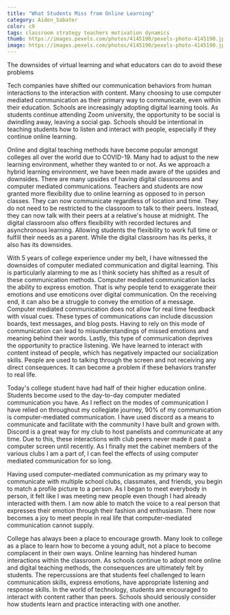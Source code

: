 ```yaml
---
title: "What Students Miss from Online Learning"
category: Aiden_Sabater
color: c9
tags: classroom strategy teachers motivation dynamics
thumb: https://images.pexels.com/photos/4145190/pexels-photo-4145190.jpeg?auto=compress&cs=tinysrgb&w=350
image: https://images.pexels.com/photos/4145190/pexels-photo-4145190.jpeg?auto=compress&cs=tinysrgb&w=600
---
```

The downsides of virtual learning and what educators can do to avoid these problems

<!--more-->

Tech companies have shifted our communication behaviors from human interactions to the interaction with content. Many choosing to use computer mediated communication as their primary way to communicate, even within their education. Schools are increasingly adopting digital learning tools. As students continue attending Zoom university, the opportunity to be social is dwindling away, leaving a social gap. Schools should be intentional in teaching students how to listen and interact with people, especially if they continue online learning. 

Online and digital teaching methods have become popular amongst colleges all over the world due to COVID-19. Many had to adjust to the new learning environment, whether they wanted to or not. As we approach a hybrid learning environment, we have been made aware of the upsides and downsides. 
There are many upsides of having digital classrooms and computer mediated communications. Teachers and students are now granted more flexibility due to online learning as opposed to in person classes. They can now communicate regardless of location and time. They do not need to be restricted to the classroom to talk to their peers. Instead, they can now talk with their peers at a relative's house at midnight. The digital classroom also offers flexibility with recorded lectures and asynchronous learning. Allowing students the flexibility to work full time or fulfill their needs as a parent. While the digital classroom has its perks, it also has its downsides.

With 5 years of college experience under my belt, I have witnessed the downsides of computer mediated communication and digital learning. This is particularly alarming to me as I think society has shifted as a result of these communication methods. Computer mediated communication lacks the ability to express emotion. That is why people tend to exaggerate their emotions and use emoticons over digital communication. On the receiving end, it can also be a struggle to convey the emotion of a message. Computer mediated communication does not allow for real time feedback with visual cues. These types of communications can include discussion boards, text messages, and blog posts. Having to rely on this mode of communication can lead to misunderstandings of missed emotions and meaning behind their words. Lastly, this type of communication deprives the opportunity to practice listening. We have learned to interact with content instead of people, which has negatively impacted our socialization skills. People are used to talking through the screen and not receiving any direct consequences. It can become a problem if these behaviors transfer to real life.

Today's college student have had half of their higher education online. Students become used to the day-to-day computer mediated communication you have. As I reflect on the modes of communication I have relied on throughout my collegiate journey, 90% of my communication is computer-mediated communication. I have used discord as a means to communicate and facilitate with the community I have built and grown with. Discord is a great way for my club to host panelists and communicate at any time. Due to this, these interactions with club peers never made it past a computer screen until recently. As I finally met the cabinet members of the various clubs I am a part of, I can feel the effects of using computer mediated communication for so long. 

Having used computer-mediated communication as my primary way to communicate with multiple school clubs, classmates, and friends, you begin to match a profile picture to a person. As I began to meet everybody in person, it felt like I was meeting new people even though I had already interacted with them. I am now able to match the voice to a real person that expresses their emotion through their fashion and enthusiasm. There now becomes a joy to meet people in real life that computer-mediated communication cannot supply. 

College has always been a place to encourage growth. Many look to college as a place to learn how to become a young adult, not a place to become complacent in their own ways. Online learning has hindered human interactions within the classroom. As schools continue to adopt more online and digital teaching methods, the consequences are ultimately felt by students. The repercussions are that students feel challenged to learn communication skills, express emotions, have appropriate listening and response skills. In the world of technology, students are encouraged to interact with content rather than peers. Schools should seriously consider how students learn and practice interacting with one another.

